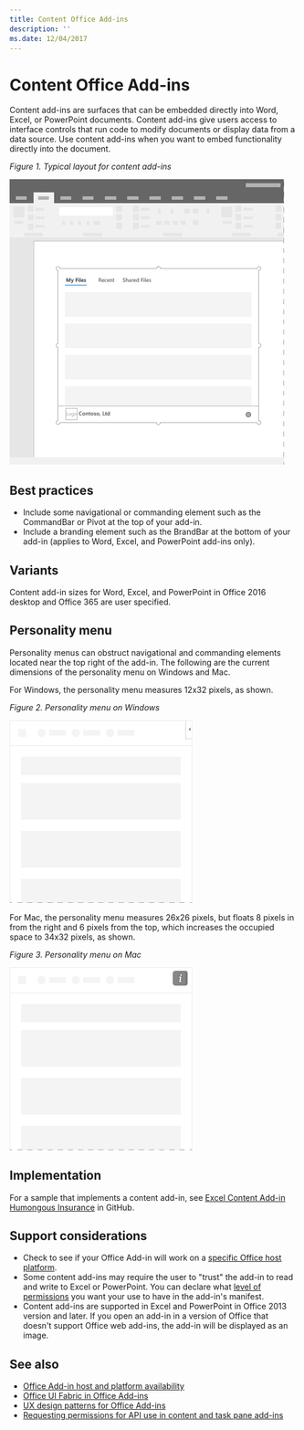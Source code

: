 ```yaml
---
title: Content Office Add-ins
description: ''
ms.date: 12/04/2017
---
```




# Content Office Add-ins

Content add-ins are surfaces that can be embedded directly into Word, Excel, or PowerPoint documents. Content add-ins give users access to interface controls that run code to modify documents or display data from a data source. Use content add-ins when you want to embed functionality directly into the document.  

*Figure 1. Typical layout for content add-ins*

![An example image displaying a typical layout for content add-ins.](../images/overview-with-app-content.png)

## Best practices

- Include some navigational or commanding element such as the CommandBar or Pivot at the top of your add-in.
- Include a branding element such as the BrandBar at the bottom of your add-in (applies to Word, Excel, and PowerPoint add-ins only).

## Variants

Content add-in sizes for Word, Excel, and PowerPoint in Office 2016 desktop and Office 365 are user specified.

## Personality menu

Personality menus can obstruct navigational and commanding elements located near the top right of the add-in. The following are the current dimensions of the personality menu on Windows and Mac.

For Windows, the personality menu measures 12x32 pixels, as shown.

*Figure 2. Personality menu on Windows* 

![Image showing the personality menu on Windows desktop](../images/personality-menu-win.png)


For Mac, the personality menu measures 26x26 pixels, but floats 8 pixels in from the right and 6 pixels from the top, which increases the occupied space to 34x32 pixels, as shown.

*Figure 3. Personality menu on Mac*

![Image showing the personality menu on Mac desktop](../images/personality-menu-mac.png)

## Implementation

For a sample that implements a content add-in, see [Excel Content Add-in Humongous Insurance](https://github.com/OfficeDev/Excel-Content-Add-in-Humongous-Insurance) in GitHub.

## Support considerations
- Check to see if your Office Add-in will work on a [specific Office host platform](https://docs.microsoft.com/en-us/office/dev/add-ins/overview/office-add-in-availability). 
- Some content add-ins may require the user to "trust" the add-in to read and write to Excel or PowerPoint. You can declare what [level of permissions](https://docs.microsoft.com/en-us/office/dev/add-ins/develop/requesting-permissions-for-api-use-in-content-and-task-pane-add-ins) you want your use to have in the add-in's manifest.  
- Content add-ins are supported in Excel and PowerPoint in Office 2013 version and later. If you open an add-in in a version of Office that doesn't support Office web add-ins, the add-in will be displayed as an image.

## See also
- [Office Add-in host and platform availability](https://docs.microsoft.com/en-us/office/dev/add-ins/overview/office-add-in-availability)
- [Office UI Fabric in Office Add-ins](https://docs.microsoft.com/en-us/office/dev/add-ins/design/office-ui-fabric) 
- [UX design patterns for Office Add-ins](https://docs.microsoft.com/en-us/office/dev/add-ins/design/ux-design-patterns)
- [Requesting permissions for API use in content and task pane add-ins](https://docs.microsoft.com/en-us/office/dev/add-ins/develop/requesting-permissions-for-api-use-in-content-and-task-pane-add-ins)
